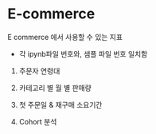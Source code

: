 # E-commerce
E commerce 에서 사용할 수 있는 지표
* 각 ipynb파일 번호와, 샘플 파일 번호 일치함

1. 주문자 연령대  
 
2. 카테고리 별 월 별 판매량 

3. 첫 주문일 & 재구매 소요기간 

4. Cohort 분석
